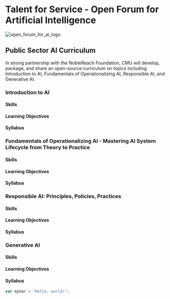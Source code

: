 # Talent for Service - Open Forum for Artificial Intelligence

![open_forum_for_ai_logo](https://github.com/user-attachments/assets/dfe12c5f-5c3f-487b-8e95-d88cf7b528c0)

## Public Sector AI Curriculum
In strong partnership with the NobleReach Foundation, CMU will develop, package, and share an open-source curriculum on topics including Introduction to AI, Fundamentals of Operationalizing AI, Responsible AI, and Generative AI.

### Introduction to AI
#### Skills
#### Learning Objectives
#### Syllabus

### Fundamentals of Operationalizing AI - Mastering AI System Lifecycle from Theory to Practice
#### Skills
#### Learning Objectives
#### Syllabus

### Responsible AI: Principles, Policies, Practices
#### Skills
#### Learning Objectives
#### Syllabus

### Generative AI
#### Skills
#### Learning Objectives
#### Syllabus


``` javascript
var myVar = "Hello, world!";
```
